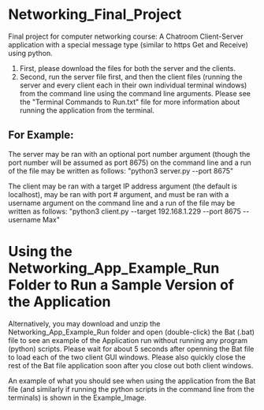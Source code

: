 # Networking_Final_Project
Final project for computer networking course: A Chatroom Client-Server application with a special message type (similar to https Get and Receive) using python.

1. First, please download the files for both the server and the clients.
2. Second, run the server file first, and then the client files (running the server and every client each in their own individual terminal windows) from the command line using the command line arguments. Please see the "Terminal Commands to Run.txt" file for more information about running the application from the terminal.

## For Example: 
The server may be ran with an optional port number argument (though the port number will be assumed as port 8675) on the command line and a run of the file may be written as follows: "python3 server.py --port 8675"

The client may be ran with a target IP address argument (the default is localhost), may be ran with port # argument, and must be ran with a username argument on the command line and a run of the file may be written as follows: "python3 client.py --target 192.168.1.229 --port 8675 --username Max"

# Using the Networking_App_Example_Run Folder to Run a Sample Version of the Application
Alternatively, you may download and unzip the Networking_App_Example_Run folder and open (double-click) the Bat (.bat) file to see an example of the Application run without running any program (python) scripts. Please wait for about 5 seconds after openning the Bat file to load each of the two client GUI windows. Please also quickly close the rest of the Bat file application soon after you close out both client windows. 

An example of what you should see when using the application from the Bat file (and similarly if running the python scripts in the command line from the terminals) is shown in the Example_Image.
